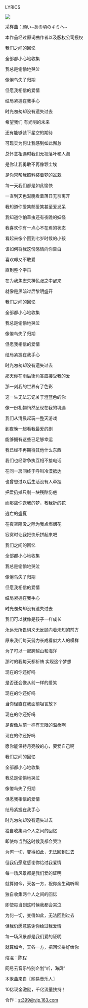   

LYRICS

![](https://p1.music.126.net/faKX62cT28udpY5jeeJjvQ==/109951163409970343.jpg?param=256y256)

采样曲：願い~あの頃のキミへ~  

本作品经过原词曲作者以及版权公司授权  

我们之间的回忆  

全部都小心地收集  

我总是偷偷地哭泣  

像倦鸟失了归期  

但愿我相信的爱情  

结局紧握在我手心  

时光匆匆却没有遗失过去  

希望我们 有光明的未来  

还有能够装下星空的期待  

可现实为何让我感到如此懈怠  

总怀念相遇时我们无视落叶和人海  

是你让我勇敢不再像颗尘埃  

是你常帮我照料装着梦的盆栽  

每一天我们都是如此愉快  

一直到天色渐晚看着落日无奈离开  

我知道你爱集邮爱笑甚至爱发呆  

我知道你怕草虫还有夜晚的妖怪  

我喜欢你有一点心不在焉的状态  

看起来像个回到七岁时候的小孩  

该如何将我这份感情向你告白  

喜欢却又不敢爱  

直到整个宇宙  

在为我焦虑失神慌张之中醒来  

就像是黑暗过后黎明盛开  

我们之间的回忆  

全部都小心地收集  

我总是偷偷地哭泣  

像倦鸟失了归期  

但愿我相信的爱情  

结局紧握在我手心  

时光匆匆却没有遗失过去  

那天你在雨后街角答应接受我的爱  

那一刻我的世界有了色彩  

这一生无法忘记关于澄蓝色的你  

像一份礼物悄然呈现在我的境遇  

我们从清晨起玩一整天游戏  

到夜晚一起看我最爱的剧  

能够拥有这些已足够幸运  

我已经不再期待其他什么东西  

我们也经常争执互相不接电话  

在同一房间终于呼叫冷漠抵达  

也曾想过以后生活没有人牵挂  

把爱扔掉只剩一块残酷伤疤  

而那些你送我的梦，教我折的花  

逃亡的盛夏  

在夜空隐没之际为我点燃烟花  

寂寞时让我把快乐拼起来吧  

我们之间的回忆  

全部都小心地收集  

我总是偷偷地哭泣  

像倦鸟失了归期  

但愿我相信的爱情  

结局紧握在我手心  

时光匆匆却没有遗失过去  

我们可以就像是孩子一样成长  

永远无所畏惧义无反顾向着未知的前方  

原来我们每天努力长成看似大人的模样  

为了可以一起跨越山和海洋  

那时的我每天都祈祷 实现这个梦想  

现在的你还好吗  

是否还会像从前一样的爱笑  

现在的你还好吗  

当你径直在我面前坦言放下  

现在的你还好吗  

是否像从前一样有无限的温柔啊  

现在的你还好吗  

愿你能保持月亮般的心，要爱自己啊  

我们之间的回忆  

全部都小心地收集  

我总是偷偷地哭泣  

像倦鸟失了归期  

但愿我相信的爱情  

结局紧握在我手心  

时光匆匆却没有遗失过去  

独自收集两个人之间的回忆  

即使每当到这时候我都会哭泣  

为何一切，变得如此，无法回到过去  

但我仍愿意感谢你给过我爱情  

每一场风景都是我们爱的证明  

就算如今，天各一方，祝你余生动听啊  

独自收集两个人之间的回忆  

即使每当到这时候我都会哭泣  

为何一切，变得如此，无法回到过去  

但我仍愿意感谢你给过我爱情  

每一场风景都是我们爱的证明  

就算如今，天各一方，把回忆拼好给你  

缩混：陈程  

网易云音乐特别企划“听，海风”  

本歌曲来自〖网易音乐人〗  

10亿现金激励，千亿流量扶持！  

合作：st399@vip.163.com